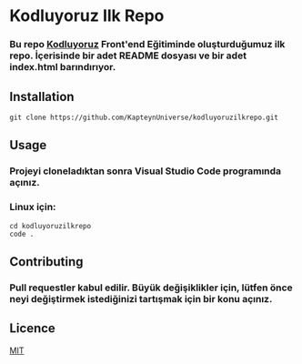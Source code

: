 # Kodluyoruz Ilk Repo

### Bu repo [Kodluyoruz]() Front'end Eğitiminde oluşturduğumuz ilk repo. İçerisinde bir adet README dosyası ve bir adet index.html barındırıyor.

## Installation

```
git clone https://github.com/KapteynUniverse/kodluyoruzilkrepo.git
```

## Usage

### Projeyi cloneladıktan sonra Visual Studio Code programında açınız.

### Linux için:

```
cd kodluyoruzilkrepo
code .
```

## Contributing

### Pull requestler kabul edilir. Büyük değişiklikler için, lütfen önce neyi değiştirmek istediğinizi tartışmak için bir konu açınız.

## Licence

[MIT]()
